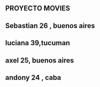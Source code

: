 ## PROYECTO MOVIES
## Sebastian 26 , buenos aires  
## luciana 39,tucuman
## axel 25, buenos aires
## andony 24 , caba
